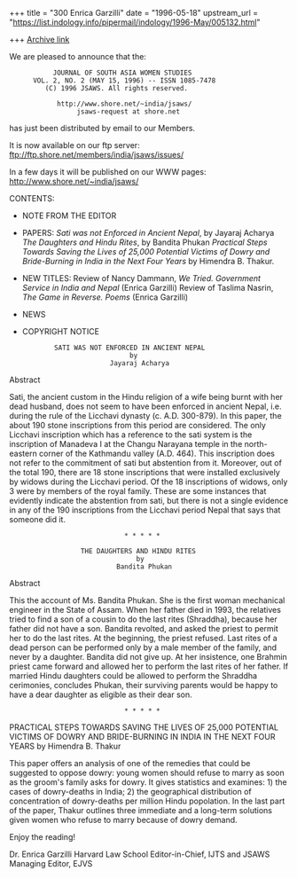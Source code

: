 +++
title = "300 Enrica Garzilli"
date = "1996-05-18"
upstream_url = "https://list.indology.info/pipermail/indology/1996-May/005132.html"

+++
[Archive link](https://list.indology.info/pipermail/indology/1996-May/005132.html)

We are pleased to announce that the:

               JOURNAL OF SOUTH ASIA WOMEN STUDIES
          VOL. 2, NO. 2 (MAY 15, 1996) -- ISSN 1085-7478
             (C) 1996 JSAWS. All rights reserved.

                http://www.shore.net/~india/jsaws/
                     jsaws-request at shore.net

has just been distributed by email to our Members.

It is now available on our ftp server:
ftp://ftp.shore.net/members/india/jsaws/issues/

In a few days it will be published on our WWW pages:
http://www.shore.net/~india/jsaws/

CONTENTS:

- NOTE FROM THE EDITOR

- PAPERS:
  *Sati was not Enforced in Ancient Nepal*, by Jayaraj Acharya
  *The Daughters and Hindu Rites*, by Bandita Phukan
  *Practical Steps Towards Saving the Lives of 25,000 Potential Victims
   of Dowry and Bride-Burning in India in the Next Four Years* by 
   Himendra B. Thakur. 

- NEW TITLES: 
  Review of Nancy Dammann, *We Tried. Government Service in India and
  Nepal* (Enrica Garzilli) 
  Review of Taslima Nasrin, *The Game in Reverse. Poems* (Enrica Garzilli)

- NEWS

- COPYRIGHT NOTICE

              SATI WAS NOT ENFORCED IN ANCIENT NEPAL
                                 by 
                            Jayaraj Acharya

Abstract

Sati, the ancient custom in the Hindu religion of a wife being burnt with 
her dead husband, does not seem to have been enforced in ancient Nepal, 
i.e. during the rule of the Licchavi dynasty (c. A.D. 300-879). 
In this paper, the about 190 stone inscriptions from this period are 
considered. The only Licchavi inscription which has a reference to the 
sati system is the inscription of Manadeva I at the Changu Narayana temple 
in the north-eastern corner of the Kathmandu valley (A.D. 464). This 
inscription does not refer to the commitment of sati but abstention from 
it. Moreover, out of the total 190, there are 18 stone inscriptions that 
were installed exclusively by widows during the Licchavi period. Of the 18 
inscriptions of widows, only 3 were by members of the royal family. These 
are some instances that evidently indicate the abstention from sati, but 
there is not a single evidence in any of the 190 inscriptions from the 
Licchavi period Nepal that says that someone did it. 

                                 * * * * *

                      THE DAUGHTERS AND HINDU RITES
                                    by
                               Bandita Phukan

Abstract

This the account of Ms. Bandita Phukan. She is the first woman mechanical 
engineer in the State of Assam. When her father died in 1993, the 
relatives tried to find a son of a cousin to do the last rites (Shraddha), 
because her father did not have a son. Bandita revolted, and asked the 
priest to permit her to do the last rites. At the beginning, the priest 
refused. Last rites of a dead person can be performed only by a male 
member of the family, and never by a daughter. Bandita did not give up. At 
her insistence, one Brahmin priest came forward and allowed her to perform 
the last rites of her father.
If married Hindu daughters could be allowed to perform the Shraddha
cerimonies, concludes Phukan, their surviving parents would be happy to 
have a dear daughter as eligible as their dear son. 

                                 * * * * *

  PRACTICAL STEPS TOWARDS SAVING THE LIVES OF 25,000 POTENTIAL VICTIMS
      OF DOWRY AND BRIDE-BURNING IN INDIA IN THE NEXT FOUR YEARS
                                    by
                             Himendra B. Thakur

This paper offers an analysis of one of the remedies that could be 
suggested to oppose dowry: young women should refuse to marry as soon as 
the groom's family asks for dowry. It gives statistics and examines: 1) 
the cases of dowry-deaths in India; 2) the geographical distribution of 
concentration of dowry-deaths per million Hindu popolation. In the last 
part of the paper, Thakur outlines three immediate and a long-term 
solutions given women who refuse to marry because of dowry demand.



Enjoy the reading!

Dr. Enrica Garzilli
Harvard Law School
Editor-in-Chief, IJTS and JSAWS 
Managing Editor, EJVS





